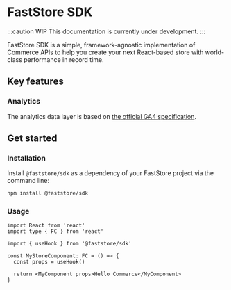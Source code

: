# FastStore SDK

:::caution WIP
This documentation is currently under development.
:::

FastStore SDK is a simple, framework-agnostic implementation of Commerce APIs to help you create your next React-based store with world-class performance in record time.

## Key features

### Analytics

The analytics data layer is based on [the official GA4 specification](https://developers.google.com/gtagjs/reference/ga4-events).

##  Get started

### Installation

Install `@faststore/sdk` as a dependency of your FastStore project via the command line:

```bash npm2yarn
npm install @faststore/sdk
```

### Usage

```tsx
import React from 'react'
import type { FC } from 'react'

import { useHook } from '@faststore/sdk'

const MyStoreComponent: FC = () => {
  const props = useHook()

  return <MyComponent props>Hello Commerce</MyComponent>
}
```